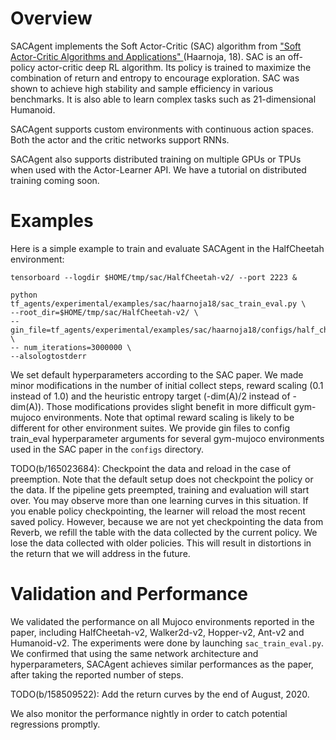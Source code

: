 # Overview

SACAgent implements the Soft Actor-Critic (SAC) algorithm from ["Soft Actor-Critic Algorithms and Applications" ](https://arxiv.org/pdf/1812.05905.pdf)(Haarnoja, 18). SAC is an off-policy actor-critic deep RL algorithm. Its policy is trained to maximize the combination of return and entropy to encourage exploration. SAC was shown to achieve high stability and sample efficiency in various benchmarks. It is also able to learn complex tasks such as 21-dimensional Humanoid.

SACAgent supports custom environments with continuous action spaces. Both the actor and the critic networks support RNNs.

SACAgent also supports distributed training on multiple GPUs or TPUs when used with the Actor-Learner API. We have a tutorial on distributed training coming soon.

# Examples

Here is a simple example to train and evaluate SACAgent in the HalfCheetah environment:

```
tensorboard --logdir $HOME/tmp/sac/HalfCheetah-v2/ --port 2223 &

python tf_agents/experimental/examples/sac/haarnoja18/sac_train_eval.py \
--root_dir=$HOME/tmp/sac/HalfCheetah-v2/ \
--gin_file=tf_agents/experimental/examples/sac/haarnoja18/configs/half_cheetah.gin \
-- num_iterations=3000000 \
--alsologtostderr
```

We set default hyperparameters according to the SAC paper. We made minor modifications in the number of initial collect steps, reward scaling (0.1 instead of 1.0) and the heuristic entropy target (-dim(A)/2 instead of -dim(A)). Those modifications provides slight benefit in more difficult gym-mujoco environments. Note that optimal reward scaling is likely to be different for other environment suites. We provide gin files to config train_eval hyperparameter arguments for several gym-mujoco environments used in the SAC paper in the `configs` directory.

TODO(b/165023684): Checkpoint the data and reload in the case of preemption.
Note that the default setup does not checkpoint the policy or the data. If the pipeline gets preempted, training and evaluation will start over. You may observe more than one learning curves in this situation. If you enable policy checkpointing, the learner will reload the most recent saved policy. However, because we are not yet checkpointing the data from Reverb, we refill the table with the data collected by the current policy. We lose the data collected with older policies. This will result in distortions in the return that we will address in the future.

# Validation and Performance
We validated the performance on all Mujoco environments reported in the paper, including HalfCheetah-v2, Walker2d-v2, Hopper-v2, Ant-v2 and Humanoid-v2. The experiments were done by launching `sac_train_eval.py`. We confirmed that using the same network architecture and hyperparameters, SACAgent achieves similar performances as the paper, after taking the reported number of steps.

TODO(b/158509522): Add the return curves by the end of August, 2020.

We also monitor the performance nightly in order to catch potential regressions promptly.

